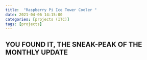 ```yaml
---
title:  "Raspberry Pi Ice Tower Cooler "
date: 2021-04-06 14:15:00
categories: [projects (ITC)]
tags: [projects]
---
```



##    YOU FOUND IT, THE SNEAK-PEAK OF THE MONTHLY UPDATE 
